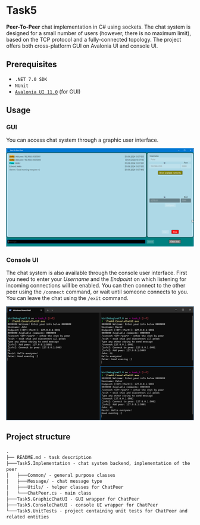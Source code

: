 # Task5

**Peer-To-Peer** chat implementation in C# using sockets. The chat system is designed for a small number of users (however, there is no maximum limit), based on the TCP protocol and a fully-connected topology. The project offers both cross-platform GUI on Avalonia UI and console UI.

## Prerequisites
- `.NET 7.0 SDK`
- `NUnit`
- [`Avalonia UI 11.0`](https://avaloniaui.net/) (for GUI)

## Usage
### GUI
You can access chat system through a graphic user interface.

![GUI](Task5.GraphicChatUI/pics/P2P_graphic.png)

### Console UI

The chat system is also available through the console user interface. First you need to enter your *Username* and the *Endpoint* on which listening for incoming connections will be enabled. You can then connect to the other peer using the `/connect` command, or wait until someone connects to you. You can leave the chat using the `/exit` command.

![ConsoleUI](Task5.ConsoleChatUI/pics/P2P_console.png)

## Project structure
```
.
├── README.md - task description
├───Task5.Implementation - chat system backend, implementation of the peer
│   ├───Common/ - general purpose classes
│   ├───Message/ - chat message type
│   ├───Utils/ - helper classes for ChatPeer
│   └───ChatPeer.cs - main class
├───Task5.GraphicChatUI - GUI wrapper for ChatPeer
├───Task5.ConsoleChatUI - console UI wrapper for ChatPeer
└───Task5.UnitTests - project containing unit tests for ChatPeer and related entities
```